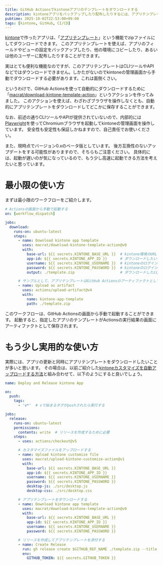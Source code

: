 ```yaml
---
title: GitHub Actionsでkintoneアプリのテンプレートをダウンロードする
description: kintoneアプリをバックアップしたり配布したりするには、アプリテンプレート機能を使うと便利です。しかし、更新のたびに手動でダウンロードするのは面倒……ということで、GitHub Actionsを使って自動的にダウンロードする方法を紹介します。
pubtime: 2025-10-02T22:53:00+09:00
tags: [kintone, GitHub, CI/CD]
---
```


[kintone](https://kintone.cybozu.co.jp/)で作ったアプリは、「[アプリテンプレート](https://jp.cybozu.help/k/ja/app/setup/template/whats_template.html)」という機能でzipファイルにしてダウンロードできます。
このアプリテンプレートを使えば、アプリのフィールドやビューの設定をバックアップしたり、他の環境にコピーしたり、あるいは他のユーザーに配布したりすることができます。

実はとても便利な機能なのですが、このアプリテンプレートはCLIツールやAPIなどではダウンロードできません。しかたがないのでkintoneの管理画面から手動でダウンロードする必要があります。これは面倒くさい。

というわけで、GitHub Actionsを使って自動的にダウンロードするために「[macrat/download-kintone-template-action](https://github.com/macrat/download-kintone-template-action)」というアクションを作ってみました。
このアクションを使えば、わざわざブラウザを操作しなくとも、自動的にアプリテンプレートをダウンロードしてどこかに保存することができます。

なお、前述の通りCLIツールやAPIが提供されていないので、内部的には[Playwright](https://playwright.dev/)を使ってChromiumブラウザを起動してkintoneの管理画面を操作しています。
安全性も安定性も保証しかねますので、自己責任でお使いください。

また、現時点でバージョン0.xのベータ版としています。
後方互換性のないアップデートをする可能性がありますので、そちらもご注意ください。
具体的には、起動が遅いのが気になっているので、もう少し高速に起動できる方法を考えたいと思っています。


# 最小限の使い方

まずは最小限のワークフローをご紹介します。

```yaml
# Actionsの画面から手動で起動する
on: [workflow_dispatch]

jobs:
  download:
    runs-on: ubuntu-latest
    steps:
      - name: Download kintone app template
        uses: macrat/download-kintone-template-action@v0
        with:
          base-url: ${{ secrets.KINTONE_BASE_URL }}  # kintone環境のURL (例: https://example.cybozu.com)
          app-id: ${{ secrets.KINTONE_APP_ID }}      # ダウンロードしたいアプリのID
          username: ${{ secrets.KINTONE_USERNAME }}  # kintoneのログインユーザー名
          password: ${{ secrets.KINTONE_PASSWORD }}  # kintoneのログインパスワード
          output: ./template.zip                     # ダウンロードしたzipファイルの保存先 (省略すると template.zip になる)

      # サンプルとして、アプリテンプレートはGitHub Actionsのアーティファクトとして保存する
      - name: Upload as artifact
        uses: actions/upload-artifact@v4
        with:
          name: kintone-app-template
          path: ./template.zip
```

このワークフローは、GitHub Actionsの画面から手動で起動することができます。
起動すると、指定したアプリのテンプレートがActionsの実行結果の画面にアーティファクトとして保存されます。


# もう少し実用的な使い方

実際には、アプリの更新と同時にアプリテンプレートをダウンロードしたいことが多いと思います。
その場合は、以前ご紹介した[kintoneカスタマイズを自動アップロードする方法](/blog/2025/08/upload-kintone-customize-from-github-actions)と組み合わせて、以下のようにすると良いでしょう。

```yaml
name: Deploy and Release kintone App

on:
  push:
    tags:
      - 'v*'  # vで始まるタグがpushされたら実行する

jobs:
  release:
    runs-on: ubuntu-latest
    permissions:
      contents: write  # リリースを作成するために必要
    steps:
      - uses: actions/checkout@v5

      # カスタマイズファイルをアップロードする
      - name: Upload kintone customize file
        uses: macrat/upload-kintone-customize-action@v1
        with:
          base-url: ${{ secrets.KINTONE_BASE_URL }}
          app-id: ${{ secrets.KINTONE_APP_ID }}
          username: ${{ secrets.KINTONE_USERNAME }}
          password: ${{ secrets.KINTONE_PASSWORD }}
          desktop-js: ./src/desktop.js
          desktop-css: ./src/desktop.css

      # アプリテンプレートをダウンロードする
      - name: Download kintone app template
        uses: macrat/download-kintone-template-action@v0
        with:
          base-url: ${{ secrets.KINTONE_BASE_URL }}
          app-id: ${{ secrets.KINTONE_APP_ID }}
          username: ${{ secrets.KINTONE_USERNAME }}
          password: ${{ secrets.KINTONE_PASSWORD }}

      # リリースを作成してアプリテンプレートを添付する
      - name: Create Release
        run: gh release create $GITHUB_REF_NAME ./template.zip --title $GITHUB_REF_NAME --generate-notes
        env:
          GITHUB_TOKEN: ${{ secrets.GITHUB_TOKEN }}
```
